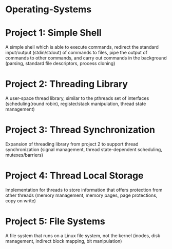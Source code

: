 # Operating-Systems

# Project 1: Simple Shell
A simple shell which is able to execute commands, redirect the standard input/output (​stdin/stdout​) of commands to files, pipe the output of commands to other commands, and carry out commands in the background (parsing, standard file descriptors, process cloning)

# Project 2: Threading Library
A user-space thread library, similar to the pthreads set of interfaces (scheduling(round robin), register/stack manipulation, thread state management)

# Project 3: Thread Synchronization
Expansion of threading library from project 2 to support thread synchronization (signal management, thread state-dependent scheduling, mutexes/barriers)

# Project 4: Thread Local Storage
Implementation for threads to store information that offers protection from other threads (memory management, memory pages, page protections, copy on write)

# Project 5: File Systems
A file system that runs on a Linux file system, not the kernel (inodes, disk management, indirect block mapping, bit manipulation)
